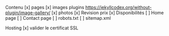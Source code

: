 Contenu
[x] pages 
[x] images plugins https://jekyllcodex.org/without-plugin/image-gallery/
[x] photos
[x] Revision prix
[x] Disponibilités
[ ] Home page 
[ ] Contact page
[ ] robots.txt
[ ] sitemap.xml

Hosting
[x] valider le certificat SSL

